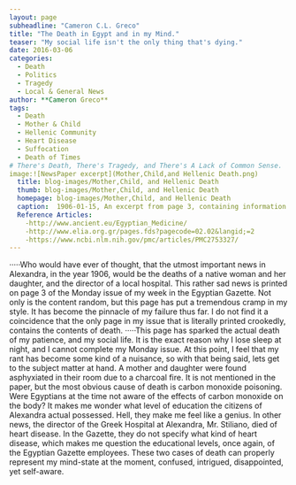 ```yaml
---
layout: page
subheadline: "Cameron C.L. Greco"
title: "The Death in Egypt and in my Mind."
teaser: "My social life isn't the only thing that's dying."
date: 2016-03-06
categories:
  - Death
  - Politics
  - Tragedy
  - Local & General News
author: **Cameron Greco**
tags:
  - Death
  - Mother & Child
  - Hellenic Community
  - Heart Disease
  - Suffocation
  - Death of Times
# There's Death, There's Tragedy, and There's A Lack of Common Sense.
image:![NewsPaper excerpt](Mother,Child,and Hellenic Death.png)
  title: blog-images/Mother,Child, and Hellenic Death
  thumb: blog-images/Mother,Child, and Hellenic Death
  homepage: blog-images/Mother,Child, and Hellenic Death
  caption:  1906-01-15, An excerpt from page 3, containing information of the deaths described in the blog.
  Reference Articles:
    -http://www.ancient.eu/Egyptian_Medicine/
    -http://www.elia.org.gr/pages.fds?pagecode=02.02&langid;=2
    -https://www.ncbi.nlm.nih.gov/pmc/articles/PMC2753327/
---
```

·····Who would have ever of thought, that the utmost important news in Alexandra, in the year 1906, would be the deaths of a native woman and her daughter, and the director of a local hospital. This rather sad news is printed on page 3 of the Monday issue of my week in the Egyptian Gazette.  Not only is the content random, but this page has put a tremendous cramp in my style. It has become the pinnacle of my failure thus far. I do not find it a coincidence that the only page in my issue that is literally printed crookedly, contains the contents of death.
·····This page has sparked the actual death of my patience, and my social life.  It is the exact reason why I lose sleep at night, and I cannot complete my Monday issue. At this point, I feel that my rant has become some kind of a nuisance, so with that being said, lets get to the subject matter at hand. A mother and daughter were found asphyxiated in their room due to a charcoal fire. It is not mentioned in the paper, but the most obvious cause of death is carbon monoxide poisoning. Were Egyptians at the time not aware of the effects of carbon monoxide on the body? It makes me wonder what level of education the citizens of Alexandra actual possessed. Hell, they make me feel like a genius. In other news, the director of the Greek Hospital at Alexandra, Mr. Stiliano, died of heart disease. In the Gazette, they do not specify what kind of heart disease, which makes me question the educational levels, once again, of the Egyptian Gazette employees. These two cases of death can properly represent my mind-state at the moment, confused, intrigued, disappointed, yet self-aware.
